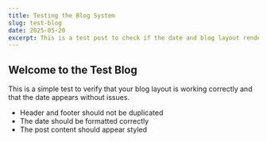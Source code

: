 ```yaml
---
title: Testing the Blog System
slug: test-blog
date: 2025-05-20
excerpt: This is a test post to check if the date and blog layout render properly.
---
```


## Welcome to the Test Blog

This is a simple test to verify that your blog layout is working correctly and that the date appears without issues.

- Header and footer should not be duplicated
- The date should be formatted correctly
- The post content should appear styled
